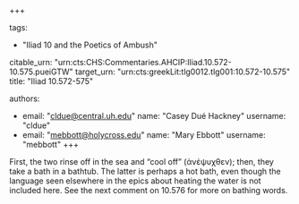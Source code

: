 +++

tags:
- "Iliad 10 and the Poetics of Ambush"

citable_urn: "urn:cts:CHS:Commentaries.AHCIP:Iliad.10.572-10.575.pueiGTW"
target_urn: "urn:cts:greekLit:tlg0012.tlg001:10.572-10.575"
title: "Iliad 10.572-575"

authors:
- email: "cldue@central.uh.edu"
  name: "Casey Dué Hackney"
  username: "cldue"
- email: "mebbott@holycross.edu"
  name: "Mary Ebbott"
  username: "mebbott"
+++

<p>First, the two rinse off in the sea and “cool off” (ἀνέψυχθεν); then, they take a bath in a bathtub. The latter is perhaps a hot bath, even though the language seen elsewhere in the epics about heating the water is not included here. See the next comment on 10.576 for more on bathing words. </p>